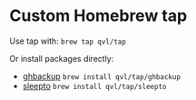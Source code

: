 # Custom Homebrew tap

Use tap with: `brew tap qvl/tap`

Or install packages directly:

- [ghbackup](https://qvl.io/ghbackup) `brew install qvl/tap/ghbackup`
- [sleepto](https://qvl.io/sleepto) `brew install qvl/tap/sleepto`
